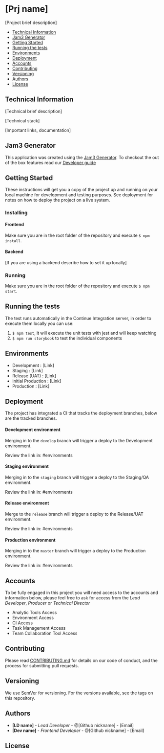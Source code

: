 # [Prj name]

[Project brief description]

* [Technical Information](#technical-information)
* [Jam3 Generator](#jam3-generator)
* [Getting Started](#getting-started)
* [Running the tests](#running-the-tests)
* [Environments](#environments)
* [Deployment](#deployment)
* [Accounts](#accounts)
* [Contributing](#contributing)
* [Versioning](#versioning)
* [Authors](#authors)
* [License](#license)

## Technical Information

[Technical brief description]

[Technical stack]

[Important links, documentation]

## Jam3 Generator

This application was created using the [Jam3 Generator](https://github.com/Jam3/nyg-jam3). To checkout the out
of the box features read our [Developer guide](docs/DEVELOPER_GUIDE.md)

## Getting Started

These instructions will get you a copy of the project up and running on your local machine for development and testing
purposes. See deployment for notes on how to deploy the project on a live system.

### Installing

#### Frontend

Make sure you are in the root folder of the repository and execute `$ npm install`.

#### Backend

[If you are using a backend describe how to set it up locally]

### Running

Make sure you are in the root folder of the repository and execute `$ npm start`.

## Running the tests

The test runs automatically in the Continue Integration server, in order to execute them locally you can use:

1.  `$ npm test`, it will execute the unit tests with jest and will keep watching
2.  `$ npm run storybook` to test the individual components

## Environments

* Development : [Link]
* Staging : [Link]
* Release (UAT) : [Link]
* Initial Production : [Link]
* Production : [Link]

## Deployment

The project has integrated a CI that tracks the deployment branches, below are the tracked branches.

#### Development environment

Merging in to the `develop` branch will trigger a deploy to the Development environment.

Review the link in: #environments

#### Staging environment

Merging in to the `staging` branch will trigger a deploy to the Staging/QA environment.

Review the link in: #environments

#### Release environment

Merge to the `release` branch will trigger a deploy to the Release/UAT environment.

Review the link in: #environments

#### Production environment

Merging in to the `master` branch will trigger a deploy to the Production environment.

Review the link in: #environments

## Accounts

To be fully engaged in this project you will need access to the accounts and information below, please feel free to ask for access from the _Lead
Developer_, _Producer_ or _Technical Director_

* Analytic Tools Access
* Environment Access
* CI Access
* Task Management Access
* Team Collaboration Tool Access

## Contributing

Please read [CONTRIBUTING.md](docs/CONTRIBUTING.md) for details on our code of conduct, and the process for submitting
pull requests.

## Versioning

We use [SemVer](http://semver.org/) for versioning. For the versions available, see the tags on this repository.

## Authors

* **[LD name]** - _Lead Developer_ - @[Github nickname] - [Email]
* **[Dev name]** - _Frontend Developer_ - @[Github nickname] - [Email]

## License


